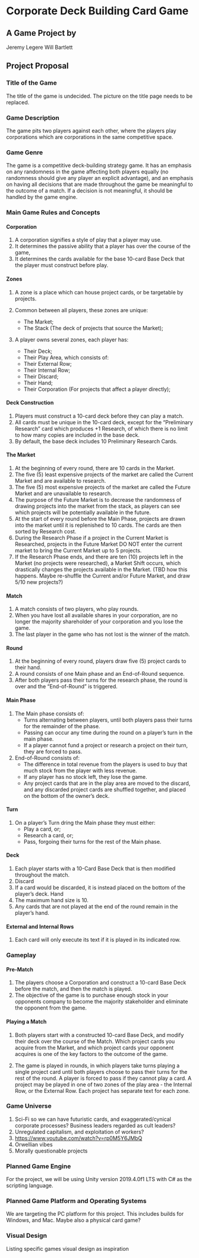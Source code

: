 # Corporate Deck Building Card Game

## A Game Project by

Jeremy Legere
Will Bartlett

## Project Proposal

### Title of the Game

The title of the game is undecided. The picture on the title page needs to be replaced.

### Game Description

The game pits two players against each other, where the players play corporations which are corporations in the same competitive space.

### Game Genre

The game is a competitive deck-building strategy game. It has an emphasis on any randomness in the game affecting both players equally (no randomness should give any player an explicit advantage), and an emphasis on having all decisions that are made throughout the game be meaningful to the outcome of a match. If a decision is not meaningful, it should be handled by the game engine.

### Main Game Rules and Concepts

#### Corporation

1. A corporation signifies a style of play that a player may use.
2. It determines the passive ability that a player has over the course of the game,
3. It determines the cards available for the base 10-card Base Deck that the player must construct before play.

#### Zones

1. A zone is a place which can house project cards, or be targetable by projects.
2. Common between all players, these zones are unique:
    * The Market;
    * The Stack (The deck of projects that source the Market);

3. A player owns several zones, each player has:
    * Their Deck;
    * Their Play Area, which consists of:
    * Their External Row;
    * Their Internal Row;
    * Their Discard;
    * Their Hand;
    * Their Corporation (For projects that affect a player directly);

#### Deck Construction

1. Players must construct a 10-card deck before they can play a match.
2. All cards must be unique in the 10-card deck, except for the “Preliminary Research” card which produces +1 Research, of which there is no limit to how many copies are included in the base deck.
3. By default, the base deck includes 10 Preliminary Research Cards.

#### The Market

1. At the beginning of every round, there are 10 cards in the Market.
2. The five (5) least expensive projects of the market are called the Current Market and are available to research.
3. The five (5) most expensive projects of the market are called the Future Market and are unavailable to research.
4. The purpose of the Future Market is to decrease the randomness of drawing projects into the market from the stack, as players can see which projects will be potentially available in the future.
5. At the start of every round before the Main Phase, projects are drawn into the market until it is replenished to 10 cards. The cards are then sorted by Research cost.
6. During the Research Phase if a project in the Current Market is Researched, projects in the Future Market DO NOT enter the current market to bring the Current Market up to 5 projects.
7. If the Research Phase ends, and there are ten (10) projects left in the Market (no projects were researched), a Market Shift occurs, which drastically changes the projects available in the Market. (TBD how this happens. Maybe re-shuffle the Current and/or Future Market, and draw 5/10 new projects?)

#### Match

1. A match consists of two players, who play rounds.
2. When you have lost all available shares in your corporation, are no longer the majority shareholder of your corporation and you lose the game.
3. The last player in the game who has not lost is the winner of the match.

#### Round

1. At the beginning of every round, players draw five (5) project cards to their hand.
2. A round consists of one Main phase and an End-of-Round sequence.
3. After both players pass their turns for the research phase, the round is over and the “End-of-Round” is triggered.

#### Main Phase

1. The Main phase consists of:
    * Turns alternating between players, until both players pass their turns for the remainder of the phase.
    * Passing can occur any time during the round on a player’s turn in the main phase.
    * If a player cannot fund a project or research a project on their turn, they are forced to pass.
2. End-of-Round consists of:
    * The difference in total revenue from the players is used to buy that much stock from the player with less revenue.
    * If any player has no stock left, they lose the game.
    * Any project cards that are in the play area are moved to the discard, and any discarded project cards are shuffled together, and placed on the bottom of the owner’s deck.

#### Turn

1. On a player’s Turn dring the Main phase they must either:
    * Play a card, or;
    * Research a card, or;
    * Pass, forgoing their turns for the rest of the Main phase.

#### Deck

1. Each player starts with a 10-Card Base Deck that is then modified throughout the match.
2. Discard
3. If a card would be discarded, it is instead placed on the bottom of the player’s deck.
Hand
4. The maximum hand size is 10.
5. Any cards that are not played at the end of the round remain in the player’s hand.

#### External and Internal Rows

1. Each card will only execute its text if it is played in its indicated row.

### Gameplay

#### Pre-Match

1. The players choose a Corporation and construct a 10-card Base Deck before the match, and then the match is played.
2. The objective of the game is to purchase enough stock in your opponents company to become the majority stakeholder and eliminate the opponent from the game.

#### Playing a Match

1. Both players start with a constructed 10-card Base Deck, and modify their deck over the course of the Match. Which project cards you acquire from the Market, and which project cards your opponent acquires is one of the key factors to the outcome of the game.

2. The game is played in rounds, in which players take turns playing a single project card until both players choose to pass their turns for the rest of the round. A player is forced to pass if they cannot play a card.
A project may be played in one of two zones of the play area - the Internal Row, or the External Row. Each project has separate text for each zone.

### Game Universe

1. Sci-Fi so we can have futuristic cards, and exaggerated/cynical corporate processes? Business leaders regarded as cult leaders?
2. Unregulated capitalism, and exploitation of workers?
3. <https://www.youtube.com/watch?v=rp0M5Y6JMbQ>
4. Orwellian vibes
5. Morally questionable projects

### Planned Game Engine

For the project, we will be using Unity version 2019.4.0f1 LTS with C# as the scripting language.

### Planned Game Platform and Operating Systems

We are targeting the PC platform for this project. This includes builds for Windows, and Mac. Maybe also a physical card game?

### Visual Design

Listing specific games visual design as inspiration

